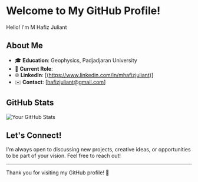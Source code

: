 # Welcome to My GitHub Profile!

Hello! I'm M Hafiz Juliant

## About Me

- 🎓 **Education**: Geophysics, Padjadjaran University
- 💼 **Current Role**: 
- 🌐 **LinkedIn**: [(https://www.linkedin.com/in/mhafizjuliant)]
- ✉️ **Contact**: [hafizjuliant@gmail.com]

## GitHub Stats

![Your GitHub Stats](https://github-readme-stats.vercel.app/api?username=HafizJuliant&show_icons=true&theme=radical)

## Let's Connect!

I'm always open to discussing new projects, creative ideas, or opportunities to be part of your vision. Feel free to reach out!

---

Thank you for visiting my GitHub profile! 🌟
